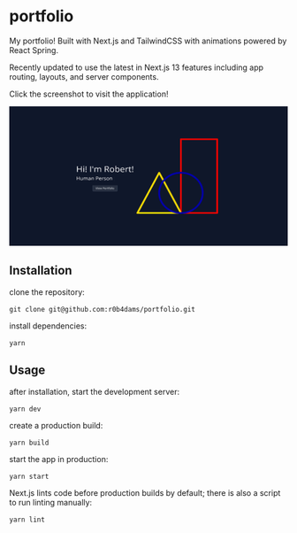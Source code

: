 # portfolio

My portfolio! Built with Next.js and TailwindCSS with animations powered by React Spring.

Recently updated to use the latest in Next.js 13 features including app routing, layouts, and server components.

Click the screenshot to visit the application!

[![screenshot](/.github/assets/screenshot.png)](https://www.robertadams.codes/)

## Installation

clone the repository:

```
git clone git@github.com:r0b4dams/portfolio.git
```

install dependencies:

```
yarn
```

## Usage

after installation, start the development server:

```
yarn dev
```

create a production build:

```
yarn build
```

start the app in production:

```
yarn start
```

Next.js lints code before production builds by default; there is also a script to run linting manually:

```
yarn lint
```
